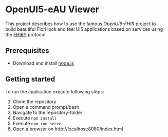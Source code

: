 # OpenUI5-eAU Viewer

This project describes how to use the famous *OpenUI5-FHIR* project to build beautiful Fiori look and feel UI5 applications based on services using the [FHIR®](https://www.hl7.org/fhir/index.html) protocol.


## Prerequisites
- Download and install [node.js](https://nodejs.org/en/download/)

## Getting started
To run the application execute following steps:
1. Clone the repository
2. Open a command prompt/bash
3. Navigate to the repository-folder
4. Execute `npm install`
5. Execute `npm run serve`
6. Open a browser on http://localhost:8080/index.html
